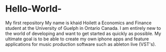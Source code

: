 # Hello-World-
My first repository 
My name is khaid Hoilett a Economics and Finance student at the University of Guelph in Ontario Canada. I am entirely new to the world of developing and want to get started as quickly as possible. My ultimate goal is to be able to create my own iphone apps and feature applications for music production software such as ableton live (VST's). 
